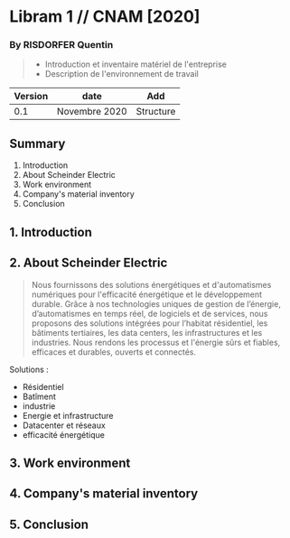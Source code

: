 # Libram 1 // CNAM [2020]
### By RISDORFER Quentin

> - Introduction et inventaire matériel de l'entreprise
> - Description de l'environnement de travail

| Version | date | Add |
|--------|--------|--------|
| 0.1 | Novembre 2020 | Structure |


## Summary

1. Introduction
2. About Scheinder Electric
3. Work environment
4. Company's material inventory
5. Conclusion

## 1. Introduction



## 2. About Scheinder Electric

> Nous fournissons des solutions énergétiques et d'automatismes numériques pour l'efficacité énergétique et le développement durable. Grâce à nos technologies uniques de gestion de l’énergie, d’automatismes en temps réel, de logiciels et de services, nous proposons des solutions intégrées pour l’habitat résidentiel, les bâtiments tertiaires, les data centers, les infrastructures et les industries. Nous rendons les processus et l'énergie sûrs et fiables, efficaces et durables, ouverts et connectés.

Solutions :

* Résidentiel
* Batîment
* industrie
* Energie et infrastructure
* Datacenter et réseaux
* efficacité énergétique

## 3. Work environment



## 4. Company's material inventory

## 5. Conclusion
